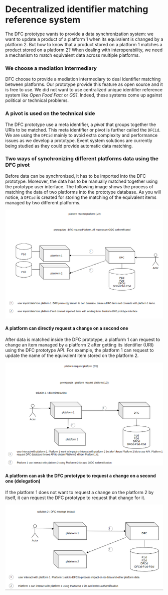 # Decentralized identifier matching reference system

The DFC prototype wants to provide a data synchronization system: we want to update a product of a platform 1 when its equivalent is changed by a platform 2. But how to know that a product stored on a platform 1 matches a product stored on a platform 2? When dealing with interoperability, we need a mechanism to match equivalent data across multiple platforms.  

### We choose a mediation intermediary

DFC choose to provide a mediation intermediary to deal identifier matching between platforms. Our prototype provide this feature as open source and it is free to use. We did not want to use centralized unique identifier reference system like _Open Food Fact_ or _GS1_. Indeed, these systems come up against political or technical problems. 

### A pivot is used on the technical side

The DFC prototype use a meta identifier, a _pivot_ that groups together the URIs to be matched. This meta identifier or pivot is further called the `DFCid`. We are using the `DFCid` mainly to avoid extra complexity and performance issues as we develop a prototype. Event system solutions are currently being studied as they could provide automatic data matching.

### Two ways of synchronizing different platforms data using the DFC pivot

Before data can be synchronized, it has to be imported into the DFC prototype. Moreover, the data has to be manually matched together using the prototype user interface. The following image shows the process of matching the data of two platforms into the prototype database. As you will notice, a `DFCid` is created for storing the matching of the equivalent items managed by two different platforms.

![](../.gitbook/assets/selection_629.png)

#### A platform can directly request a change on a second one 

After data is matched inside the DFC prototype, a platform 1 can request to change an item managed by a platform 2 after getting its identifier \(URI\) using the DFC prototype API. For example, the platform 1 can request to update the name of the equivalent item stored on the platform 2.

![](../.gitbook/assets/selection_627.png)

#### A platform can ask the DFC prototype to request a change on a second one \(delegation\)

If the platform 1 does not want to request a change on the platform 2 by itself, it can request the DFC prototype to request that change for it.

![](../.gitbook/assets/selection_628.png)

